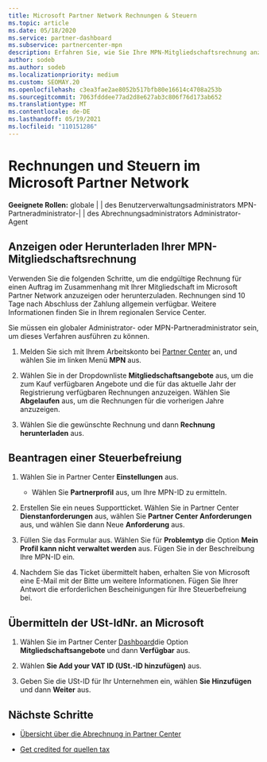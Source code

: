 ```yaml
---
title: Microsoft Partner Network Rechnungen & Steuern
ms.topic: article
ms.date: 05/18/2020
ms.service: partner-dashboard
ms.subservice: partnercenter-mpn
description: Erfahren Sie, wie Sie Ihre MPN-Mitgliedschaftsrechnung anzeigen oder herunterladen, wie Sie eine Steuerausnahme einreichen und Microsoft Ihre USt-ID-Nummer senden.
author: sodeb
ms.author: sodeb
ms.localizationpriority: medium
ms.custom: SEOMAY.20
ms.openlocfilehash: c3ea3fae2ae8052b517bfb80e16614c4708a253b
ms.sourcegitcommit: 7063fdddee77ad2d8e627ab3c806f76d173ab652
ms.translationtype: MT
ms.contentlocale: de-DE
ms.lasthandoff: 05/19/2021
ms.locfileid: "110151286"
---
```

# <a name="invoices-and-taxes-in-the-microsoft-partner-network"></a>Rechnungen und Steuern im Microsoft Partner Network

**Geeignete Rollen:** globale | | des Benutzerverwaltungsadministrators MPN-Partneradministrator-| | des Abrechnungsadministrators Administrator-Agent

## <a name="view-or-download-your-mpn-membership-invoice"></a>Anzeigen oder Herunterladen Ihrer MPN-Mitgliedschaftsrechnung

Verwenden Sie die folgenden Schritte, um die endgültige Rechnung für einen Auftrag im Zusammenhang mit Ihrer Mitgliedschaft im Microsoft Partner Network anzuzeigen oder herunterzuladen. Rechnungen sind 10 Tage nach Abschluss der Zahlung allgemein verfügbar. Weitere Informationen finden Sie in Ihrem regionalen Service Center.  

Sie müssen ein globaler Administrator- oder MPN-Partneradministrator sein, um dieses Verfahren ausführen zu können. 

1.  Melden Sie sich mit Ihrem Arbeitskonto bei [Partner Center](https://partner.microsoft.com/dashboard/home) an, und wählen Sie im linken Menü **MPN** aus.

4.  Wählen Sie in der Dropdownliste **Mitgliedschaftsangebote** aus, um die zum Kauf verfügbaren Angebote und die für das aktuelle Jahr der Registrierung verfügbaren Rechnungen anzuzeigen. Wählen Sie **Abgelaufen** aus, um die Rechnungen für die vorherigen Jahre anzuzeigen.

6.  Wählen Sie die gewünschte Rechnung und dann **Rechnung herunterladen** aus. 

## <a name="file-a-tax-exemption"></a>Beantragen einer Steuerbefreiung

1.  Wählen Sie in Partner Center **Einstellungen** aus.
    - Wählen Sie **Partnerprofil** aus, um Ihre MPN-ID zu ermitteln.

2.  Erstellen Sie ein neues Supportticket. Wählen Sie in Partner Center **Dienstanforderungen** aus, wählen Sie **Partner Center Anforderungen** aus, und wählen Sie dann Neue **Anforderung** aus.

3.  Füllen Sie das Formular aus. Wählen Sie für **Problemtyp** die Option **Mein Profil kann nicht verwaltet werden** aus. Fügen Sie in der Beschreibung Ihre MPN-ID ein.

4.  Nachdem Sie das Ticket übermittelt haben, erhalten Sie von Microsoft eine E-Mail mit der Bitte um weitere Informationen. Fügen Sie Ihrer Antwort die erforderlichen Bescheinigungen für Ihre Steuerbefreiung bei.

## <a name="send-microsoft-your-vat-id-number"></a>Übermitteln der USt-IdNr. an Microsoft

1.  Wählen Sie im Partner Center [Dashboard](https://partner.microsoft.com/dashboard/home)die Option **Mitgliedschaftsangebote** und dann **Verfügbar** aus. 

2.  Wählen **Sie Add your VAT ID (USt.-ID hinzufügen)** aus. 

3.  Geben Sie die USt-ID für Ihr Unternehmen ein, wählen **Sie Hinzufügen** und dann **Weiter** aus. 

## <a name="next-steps"></a>Nächste Schritte

- [Übersicht über die Abrechnung in Partner Center](billing-basics.md)

- [Get credited for quellen tax](withholding-tax-credit-form.md)